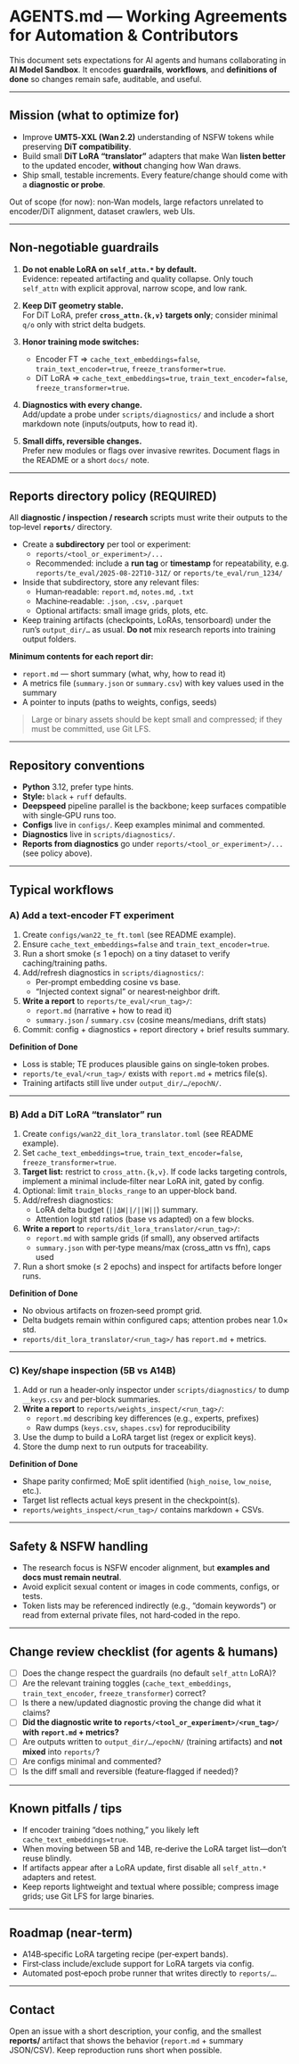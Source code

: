 # AGENTS.md — Working Agreements for Automation & Contributors

This document sets expectations for AI agents and humans collaborating in **AI Model Sandbox**. It encodes **guardrails**, **workflows**, and **definitions of done** so changes remain safe, auditable, and useful.

---

## Mission (what to optimize for)

- Improve **UMT5‑XXL (Wan 2.2)** understanding of NSFW tokens while preserving **DiT compatibility**.
- Build small **DiT LoRA “translator”** adapters that make Wan **listen better** to the updated encoder, **without** changing how Wan draws.
- Ship small, testable increments. Every feature/change should come with a **diagnostic or probe**.

Out of scope (for now): non‑Wan models, large refactors unrelated to encoder/DiT alignment, dataset crawlers, web UIs.

---

## Non‑negotiable guardrails

1. **Do not enable LoRA on `self_attn.*` by default.**  
   Evidence: repeated artifacting and quality collapse. Only touch `self_attn` with explicit approval, narrow scope, and low rank.

2. **Keep DiT geometry stable.**  
   For DiT LoRA, prefer **`cross_attn.{k,v}` targets only**; consider minimal `q/o` only with strict delta budgets.

3. **Honor training mode switches:**
   - Encoder FT ⇒ `cache_text_embeddings=false`, `train_text_encoder=true`, `freeze_transformer=true`.
   - DiT LoRA ⇒ `cache_text_embeddings=true`, `train_text_encoder=false`, `freeze_transformer=true`.

4. **Diagnostics with every change.**  
   Add/update a probe under `scripts/diagnostics/` and include a short markdown note (inputs/outputs, how to read it).

5. **Small diffs, reversible changes.**  
   Prefer new modules or flags over invasive rewrites. Document flags in the README or a short `docs/` note.

---

## Reports directory policy (REQUIRED)

All **diagnostic / inspection / research** scripts must write their outputs to the top‑level **`reports/`** directory.

- Create a **subdirectory** per tool or experiment:
  - `reports/<tool_or_experiment>/...`
  - Recommended: include a **run tag** or **timestamp** for repeatability, e.g.  
    `reports/te_eval/2025-08-22T10-31Z/` or `reports/te_eval/run_1234/`
- Inside that subdirectory, store any relevant files:
  - Human‑readable: `report.md`, `notes.md`, `.txt`
  - Machine‑readable: `.json`, `.csv`, `.parquet`
  - Optional artifacts: small image grids, plots, etc.
- Keep training artifacts (checkpoints, LoRAs, tensorboard) under the run’s `output_dir/…` as usual. **Do not** mix research reports into training output folders.

**Minimum contents for each report dir:**
- `report.md` — short summary (what, why, how to read it)
- A metrics file (`summary.json` or `summary.csv`) with key values used in the summary
- A pointer to inputs (paths to weights, configs, seeds)

> Large or binary assets should be kept small and compressed; if they must be committed, use Git LFS.

---

## Repository conventions

- **Python** 3.12, prefer type hints.  
- **Style:** `black` + `ruff` defaults.  
- **Deepspeed** pipeline parallel is the backbone; keep surfaces compatible with single‑GPU runs too.  
- **Configs** live in `configs/`. Keep examples minimal and commented.  
- **Diagnostics** live in `scripts/diagnostics/`.  
- **Reports from diagnostics** go under `reports/<tool_or_experiment>/...` (see policy above).

---

## Typical workflows

### A) Add a text‑encoder FT experiment
1. Create `configs/wan22_te_ft.toml` (see README example).
2. Ensure `cache_text_embeddings=false` and `train_text_encoder=true`.
3. Run a short smoke (≤ 1 epoch) on a tiny dataset to verify caching/training paths.
4. Add/refresh diagnostics in `scripts/diagnostics/`:
   - Per‑prompt embedding cosine vs base.
   - “Injected context signal” or nearest‑neighbor drift.
5. **Write a report** to `reports/te_eval/<run_tag>/`:
   - `report.md` (narrative + how to read it)
   - `summary.json` / `summary.csv` (cosine means/medians, drift stats)
6. Commit: config + diagnostics + report directory + brief results summary.

**Definition of Done**
- Loss is stable; TE produces plausible gains on single‑token probes.
- `reports/te_eval/<run_tag>/` exists with `report.md` + metrics file(s).
- Training artifacts still live under `output_dir/…/epochN/`.

---

### B) Add a DiT LoRA “translator” run
1. Create `configs/wan22_dit_lora_translator.toml` (see README example).
2. Set `cache_text_embeddings=true`, `train_text_encoder=false`, `freeze_transformer=true`.
3. **Target list:** restrict to `cross_attn.{k,v}`. If code lacks targeting controls, implement a minimal include‑filter near LoRA init, gated by config.
4. Optional: limit `train_blocks_range` to an upper‑block band.
5. Add/refresh diagnostics:
   - LoRA delta budget (`||ΔW||/||W||`) summary.
   - Attention logit std ratios (base vs adapted) on a few blocks.
6. **Write a report** to `reports/dit_lora_translator/<run_tag>/`:
   - `report.md` with sample grids (if small), any observed artifacts
   - `summary.json` with per‑type means/max (cross_attn vs ffn), caps used
7. Run a short smoke (≤ 2 epochs) and inspect for artifacts before longer runs.

**Definition of Done**
- No obvious artifacts on frozen‑seed prompt grid.
- Delta budgets remain within configured caps; attention probes near 1.0× std.
- `reports/dit_lora_translator/<run_tag>/` has `report.md` + metrics.

---

### C) Key/shape inspection (5B vs A14B)
1. Add or run a header‑only inspector under `scripts/diagnostics/` to dump `__keys.csv` and per‑block summaries.
2. **Write a report** to `reports/weights_inspect/<run_tag>/`:
   - `report.md` describing key differences (e.g., experts, prefixes)
   - Raw dumps (`keys.csv`, `shapes.csv`) for reproducibility
3. Use the dump to build a LoRA target list (regex or explicit keys).
4. Store the dump next to run outputs for traceability.

**Definition of Done**
- Shape parity confirmed; MoE split identified (`high_noise`, `low_noise`, etc.).
- Target list reflects actual keys present in the checkpoint(s).
- `reports/weights_inspect/<run_tag>/` contains markdown + CSVs.

---

## Safety & NSFW handling

- The research focus is NSFW encoder alignment, but **examples and docs must remain neutral**.  
- Avoid explicit sexual content or images in code comments, configs, or tests.  
- Token lists may be referenced indirectly (e.g., “domain keywords”) or read from external private files, not hard‑coded in the repo.

---

## Change review checklist (for agents & humans)

- [ ] Does the change respect the guardrails (no default `self_attn` LoRA)?
- [ ] Are the relevant training toggles (`cache_text_embeddings`, `train_text_encoder`, `freeze_transformer`) correct?
- [ ] Is there a new/updated diagnostic proving the change did what it claims?
- [ ] **Did the diagnostic write to `reports/<tool_or_experiment>/<run_tag>/` with `report.md` + metrics?**
- [ ] Are outputs written to `output_dir/…/epochN/` (training artifacts) and **not mixed** into `reports/`?
- [ ] Are configs minimal and commented?
- [ ] Is the diff small and reversible (feature‑flagged if needed)?

---

## Known pitfalls / tips

- If encoder training “does nothing,” you likely left `cache_text_embeddings=true`.
- When moving between 5B and 14B, re‑derive the LoRA target list—don’t reuse blindly.
- If artifacts appear after a LoRA update, first disable all `self_attn.*` adapters and retest.
- Keep reports lightweight and textual where possible; compress image grids; use Git LFS for large binaries.

---

## Roadmap (near‑term)

- A14B‑specific LoRA targeting recipe (per‑expert bands).
- First‑class include/exclude support for LoRA targets via config.
- Automated post‑epoch probe runner that writes directly to `reports/…`.

---

## Contact

Open an issue with a short description, your config, and the smallest **reports/** artifact that shows the behavior (`report.md` + summary JSON/CSV). Keep reproduction runs short when possible.
